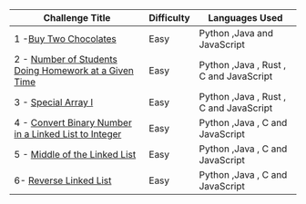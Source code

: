 | Challenge Title                                                                            | Difficulty | Languages Used                         |
| ------------------------------------------------------------------------------------------ | ---------- | -------------------------------------- |
| 1 -[Buy Two Chocolates](https://leetcode.com/problems/buy-two-chocolates/description/)   | Easy       | Python ,Java and JavaScript    |
| 2 - [Number of Students Doing Homework at a Given Time](https://leetcode.com/problems/number-of-students-doing-homework-at-a-given-time/description/) | Easy | Python ,Java , Rust , C and JavaScript |
| 3 - [Special Array I](https://leetcode.com/problems/special-array-i/description/) | Easy | Python ,Java , Rust , C and JavaScript |
|4 - [Convert Binary Number in a Linked List to Integer](https://leetcode.com/problems/convert-binary-number-in-a-linked-list-to-integer/description/) | Easy | Python ,Java  , C and JavaScript |
|5 - [Middle of the Linked List](https://leetcode.com/problems/middle-of-the-linked-list/description/) | Easy | Python ,Java  , C and JavaScript |
|6- [Reverse Linked List](https://leetcode.com/problems/reverse-linked-list/description/) | Easy | Python ,Java  , C and JavaScript |